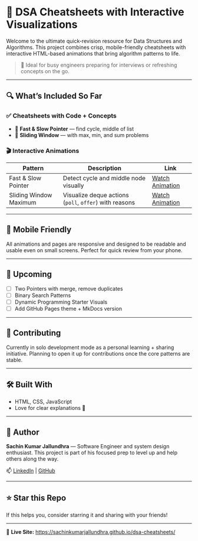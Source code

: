 # 🧠 DSA Cheatsheets with Interactive Visualizations

Welcome to the ultimate quick-revision resource for Data Structures and Algorithms. This project combines crisp, mobile-friendly cheatsheets with interactive HTML-based animations that bring algorithm patterns to life.

> 🎯 Ideal for busy engineers preparing for interviews or refreshing concepts on the go.

---

## 🔍 What’s Included So Far

### ✅ Cheatsheets with Code + Concepts
- 📄 **Fast & Slow Pointer** — find cycle, middle of list
- 📄 **Sliding Window** — with max, min, and sum problems

### 🎬 Interactive Animations
| Pattern | Description | Link |
|--------|-------------|------|
| Fast & Slow Pointer | Detect cycle and middle node visually | [Watch Animation](patterns/fast_slow_pointer_animation.html) |
| Sliding Window Maximum | Visualize deque actions (`poll`, `offer`) with reasons | [Watch Animation](patterns/sliding_window_maximum_animation.html) |

---

## 📱 Mobile Friendly
All animations and pages are responsive and designed to be readable and usable even on small screens. Perfect for quick review from your phone.

---

## 🚧 Upcoming
- [ ] Two Pointers with merge, remove duplicates
- [ ] Binary Search Patterns
- [ ] Dynamic Programming Starter Visuals
- [ ] Add GitHub Pages theme + MkDocs version

---

## 🤝 Contributing
Currently in solo development mode as a personal learning + sharing initiative. Planning to open it up for contributions once the core patterns are stable.

---

## 🛠 Built With
- HTML, CSS, JavaScript
- Love for clear explanations 💙

---

## 👋 Author
**Sachin Kumar Jallundhra** — Software Engineer and system design enthusiast. This project is part of his focused prep to level up and help others along the way.

📫 [LinkedIn](https://www.linkedin.com/in/sachinkumarjallundhra/) | [GitHub](https://github.com/sachinkumarjallundhra)

---

## ⭐ Star this Repo
If this helps you, consider starring it and sharing with your friends!

---

📢 **Live Site:** https://sachinkumarjallundhra.github.io/dsa-cheatsheets/

